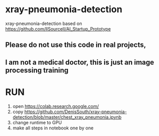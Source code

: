 # xray-pneumonia-detection
xray-pneumonia-detection based on  https://github.com/llSourcell/AI_Startup_Prototype

## Please do not use this code in real projects, 
## I am not a medical doctor, this is just an image processing training

# RUN
1. open https://colab.research.google.com/
2. copy https://github.com/DenisSouth/xray-pneumonia-detection/blob/master/chest_xray_pneumonia.ipynb
3. change  runtime to GPU
4. make all steps in notebook one by one 